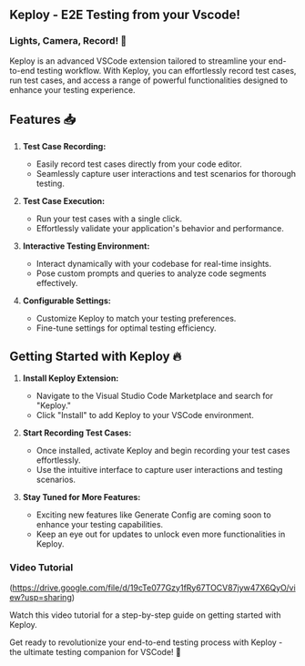 ## Keploy - E2E Testing from your Vscode!

### Lights, Camera, Record! 🎥

<!-- <div align=center >
<img width="150px" src="https://github.com/Bhavik-ag/Quix.ai/assets/73033511/316e9e44-b79a-4395-a40e-2ca9df7bfdc4"/>
</div> -->

Keploy is an advanced VSCode extension tailored to streamline your end-to-end testing workflow. With Keploy, you can effortlessly record test cases, run test cases, and access a range of powerful functionalities designed to enhance your testing experience.

## Features 📥

1. **Test Case Recording:**
   - Easily record test cases directly from your code editor.
   - Seamlessly capture user interactions and test scenarios for thorough testing.

2. **Test Case Execution:**
   - Run your test cases with a single click.
   - Effortlessly validate your application's behavior and performance.

3. **Interactive Testing Environment:**
   - Interact dynamically with your codebase for real-time insights.
   - Pose custom prompts and queries to analyze code segments effectively.

4. **Configurable Settings:**
   - Customize Keploy to match your testing preferences.
   - Fine-tune settings for optimal testing efficiency.

## Getting Started with Keploy  🔥

1. **Install Keploy Extension:**
   - Navigate to the Visual Studio Code Marketplace and search for "Keploy."
   - Click "Install" to add Keploy to your VSCode environment.

2. **Start Recording Test Cases:**
   - Once installed, activate Keploy and begin recording your test cases effortlessly.
   - Use the intuitive interface to capture user interactions and testing scenarios.

3. **Stay Tuned for More Features:**

   - Exciting new features like Generate Config are coming soon to enhance your testing capabilities.
   - Keep an eye out for updates to unlock even more functionalities in Keploy.
  
### Video Tutorial

(https://drive.google.com/file/d/19cTe077Gzy1fRy67TOCV87jyw47X6QyO/view?usp=sharing)


Watch this video tutorial for a step-by-step guide on getting started with Keploy.

Get ready to revolutionize your end-to-end testing process with Keploy - the ultimate testing companion for VSCode! 🎉

